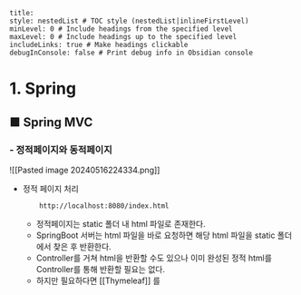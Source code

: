```table-of-contents
title: 
style: nestedList # TOC style (nestedList|inlineFirstLevel)
minLevel: 0 # Include headings from the specified level
maxLevel: 0 # Include headings up to the specified level
includeLinks: true # Make headings clickable
debugInConsole: false # Print debug info in Obsidian console
```

# 1. Spring
## ■ Spring MVC
### - 정적페이지와 동적페이지
![[Pasted image 20240516224334.png]]
- 정적 페이지 처리
  ``` URL
	  http://localhost:8080/index.html
	```

	- 정적페이지는 static 폴더 내 html 파일로 존재한다.
	- SpringBoot 서버는 html 파일을 바로 요청하면 해당 html 파일을 static 폴더에서 찾은 후 반환한다.
	- Controller를 거쳐 html을 반환할 수도 있으나 이미 완성된 정적 html를 Controller를 통해 반환할 필요는 없다.
	- 하지만 필요하다면 [[Thymeleaf]] 를